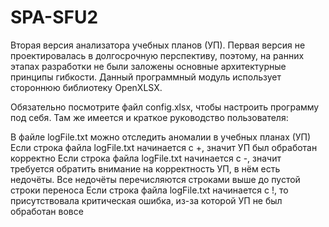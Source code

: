 # SPA-SFU2
Вторая версия анализатора учебных планов (УП). Первая версия не проектировалась в долгосрочную перспективу, поэтому, на ранних этапах разработки не были заложены основные архитектурные принципы гибкости. Данный программный модуль использует стороннюю библиотеку OpenXLSX.

Обязательно посмотрите файл config.xlsx, чтобы настроить программу под себя. Там же имеется и краткое руководство пользователя:

В файле logFile.txt можно отследить аномалии в учебных планах (УП)
Если строка файла logFile.txt начинается с +, значит УП был обработан корректно
Если строка файла logFile.txt начинается с -, значит требуется обратить внимание на корректность УП, в нём есть недочёты. Все недочёты перечисляются строками выше до пустой строки переноса
Если строка файла logFile.txt начинается с !, то присутствовала критическая ошибка, из-за которой УП не был обработан вовсе
